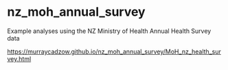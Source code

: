 # nz_moh_annual_survey
Example analyses using the NZ Ministry of Health Annual Health Survey data


https://murraycadzow.github.io/nz_moh_annual_survey/MoH_nz_health_survey.html
